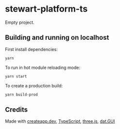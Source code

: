 # stewart-platform-ts

Empty project.

## Building and running on localhost

First install dependencies:

```sh
yarn
```

To run in hot module reloading mode:

```sh
yarn start
```

To create a production build:

```sh
yarn build-prod
```

## Credits

Made with
[createapp.dev](https://createapp.dev/),
[TypeScript](https://www.typescriptlang.org/),
[three.js](https://threejs.org/),
[dat.GUI](https://github.com/dataarts/dat.gui)

